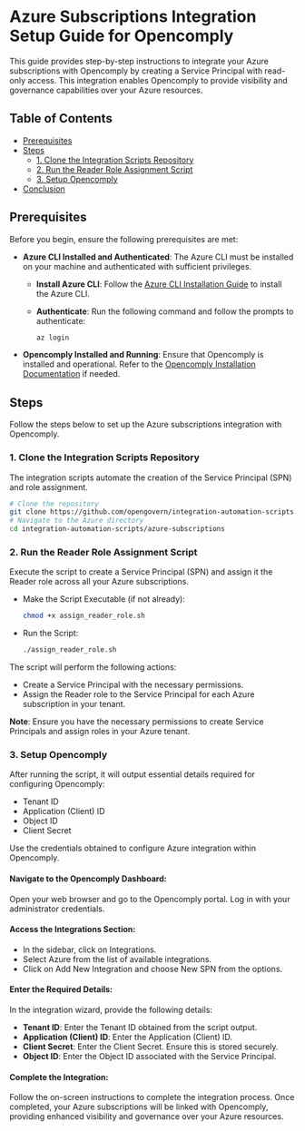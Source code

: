 # Azure Subscriptions Integration Setup Guide for Opencomply

This guide provides step-by-step instructions to integrate your Azure subscriptions with Opencomply by creating a Service Principal with read-only access. This integration enables Opencomply to provide visibility and governance capabilities over your Azure resources.

## Table of Contents

- [Prerequisites](#prerequisites)
- [Steps](#steps)
  - [1. Clone the Integration Scripts Repository](#1-clone-the-integration-scripts-repository)
  - [2. Run the Reader Role Assignment Script](#2-run-the-reader-role-assignment-script)
  - [3. Setup Opencomply](#3-setup-opencomply)
- [Conclusion](#conclusion)

## Prerequisites

Before you begin, ensure the following prerequisites are met:

- **Azure CLI Installed and Authenticated**: The Azure CLI must be installed on your machine and authenticated with sufficient privileges.
  - **Install Azure CLI**: Follow the [Azure CLI Installation Guide](https://learn.microsoft.com/cli/azure/install-azure-cli) to install the Azure CLI.
  - **Authenticate**: Run the following command and follow the prompts to authenticate:

    ```bash
    az login
    ```

- **Opencomply Installed and Running**: Ensure that Opencomply is installed and operational. Refer to the [Opencomply Installation Documentation](https://github.com/opengovern/integration-automation-scripts) if needed.

## Steps

Follow the steps below to set up the Azure subscriptions integration with Opencomply.

### 1. Clone the Integration Scripts Repository

The integration scripts automate the creation of the Service Principal (SPN) and role assignment.

```bash
# Clone the repository
git clone https://github.com/opengovern/integration-automation-scripts.git
# Navigate to the Azure directory
cd integration-automation-scripts/azure-subscriptions
```

### 2. Run the Reader Role Assignment Script

Execute the script to create a Service Principal (SPN) and assign it the Reader role across all your Azure subscriptions.

- Make the Script Executable (if not already):

  ```bash
  chmod +x assign_reader_role.sh
  ```

- Run the Script:

  ```bash
  ./assign_reader_role.sh
  ```

The script will perform the following actions:

- Create a Service Principal with the necessary permissions.
- Assign the Reader role to the Service Principal for each Azure subscription in your tenant.

**Note**: Ensure you have the necessary permissions to create Service Principals and assign roles in your Azure tenant.

### 3. Setup Opencomply

After running the script, it will output essential details required for configuring Opencomply:

- Tenant ID
- Application (Client) ID
- Object ID
- Client Secret

Use the credentials obtained to configure Azure integration within Opencomply.

#### Navigate to the Opencomply Dashboard:

Open your web browser and go to the Opencomply portal. Log in with your administrator credentials.

#### Access the Integrations Section:

- In the sidebar, click on Integrations.
- Select Azure from the list of available integrations.
- Click on Add New Integration and choose New SPN from the options.

#### Enter the Required Details:

In the integration wizard, provide the following details:

- **Tenant ID**: Enter the Tenant ID obtained from the script output.
- **Application (Client) ID**: Enter the Application (Client) ID.
- **Client Secret**: Enter the Client Secret. Ensure this is stored securely.
- **Object ID**: Enter the Object ID associated with the Service Principal.

#### Complete the Integration:

Follow the on-screen instructions to complete the integration process. Once completed, your Azure subscriptions will be linked with Opencomply, providing enhanced visibility and governance over your Azure resources.